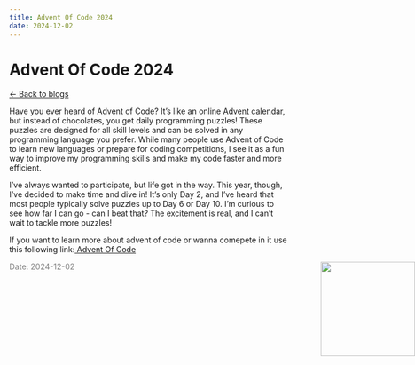 ```yaml
---
title: Advent Of Code 2024
date: 2024-12-02
---
```


# Advent Of Code 2024

[<- Back to blogs](/blog)

Have you ever heard of Advent of Code? It’s like an online [Advent calendar](https://en.wikipedia.org/wiki/Advent_calendar), but instead of chocolates, you get daily programming puzzles! These puzzles are designed for all skill levels and can be solved in any programming language you prefer. While many people use Advent of Code to learn new languages or prepare for coding competitions, I see it as a fun way to improve my programming skills and make my code faster and more efficient.

I’ve always wanted to participate, but life got in the way. This year, though, I’ve decided to make time and dive in! It’s only Day 2, and I’ve heard that most people typically solve puzzles up to Day 6 or Day 10. I’m curious to see how far I can go - can I beat that? The excitement is real, and I can’t wait to tackle more puzzles!

If you want to learn more about advent of code or wanna comepete in it use this following link:[ Advent Of Code](https://adventofcode.com)


<span style="color: gray; font-size: 14px;">Date: 2024-12-02</span>
<img src="/mascot/christmas-tree.png" style="height: 170px; position: absolute; right: 0;" />

